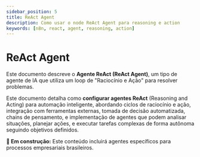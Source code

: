 ```yaml
---
sidebar_position: 5
title: ReAct Agent
description: Como usar o node ReAct Agent para reasoning e action
keywords: [n8n, react, agent, reasoning, action]
---
```


# ReAct Agent

Este documento descreve o **Agente ReAct (ReAct Agent)**, um tipo de agente de IA que utiliza um loop de "Raciocínio e Ação" para resolver problemas.

Este documento detalha como **configurar agentes ReAct** (Reasoning and Acting) para automação inteligente, abordando ciclos de raciocínio e ação, integração com ferramentas externas, tomada de decisão automatizada, chains de pensamento, e implementação de agentes que podem analisar situações, planejar ações, e executar tarefas complexas de forma autônoma seguindo objetivos definidos.

**🔄 Em construção:** Este conteúdo incluirá agentes específicos para processos empresariais brasileiros.
